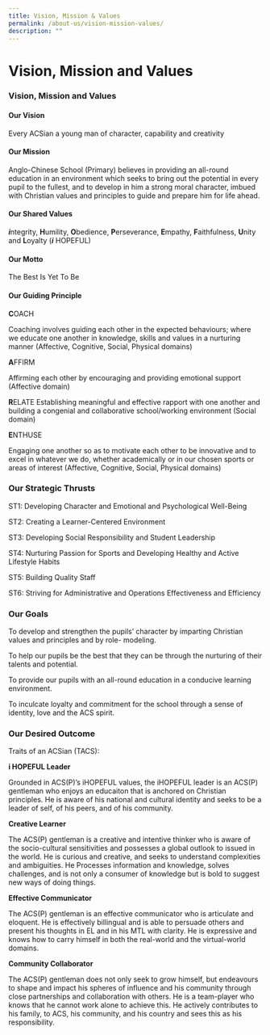 ```yaml
---
title: Vision, Mission & Values
permalink: /about-us/vision-mission-values/
description: ""
---
```

# Vision, Mission and Values
### Vision, Mission and Values

<h4 style="color:#00250CE;">Our Vision</h4>

Every ACSian a young man of character, capability and creativity

<h4 style="color:#00250CE;">Our Mission</h4>

Anglo-Chinese School (Primary) believes in providing an all-round education in an environment which
seeks to bring out the potential in every pupil to the fullest, and to develop in him a strong moral
character, imbued with Christian values and principles to guide and prepare him for life ahead.

<h4 style="color:#00250CE;">Our Shared Values</h4>

***i***ntegrity, **H**umility, **O**bedience, **P**erseverance, **E**mpathy, **F**aithfulness, **U**nity and **L**oyalty (***i*** HOPEFUL)
 
<h4 style="color:#00250CE;">Our Motto</h4>

The Best Is Yet To Be

<h4 style="color:#00250CE;">Our Guiding Principle</h4>

**C**OACH

Coaching involves guiding each other in the expected behaviours; where we educate one another in
knowledge, skills and values in a nurturing manner
(Affective, Cognitive, Social, Physical domains)

**A**FFIRM

Affirming each other by encouraging and providing emotional support
(Affective domain)

**R**ELATE
Establishing meaningful and effective rapport with one another and building a congenial and collaborative
school/working environment
(Social domain)

**E**NTHUSE

Engaging one another so as to motivate each other to be innovative and to excel in whatever we do,
whether academically or in our chosen sports or areas of interest
(Affective, Cognitive, Social, Physical domains)

<h3 style="color:#00250CE;">Our Strategic Thrusts</h3>

ST1: Developing Character and Emotional and Psychological Well-Being

ST2: Creating a Learner-Centered Environment

ST3: Developing Social Responsibility and Student Leadership

ST4: Nurturing Passion for Sports and Developing Healthy and Active Lifestyle Habits

ST5: Building Quality Staff

ST6: Striving for Administrative and Operations Effectiveness and Efficiency

<h3 style="color:#00250CE;">Our Goals</h3>

To develop and strengthen the pupils’ character by imparting Christian values and principles and by role-
modeling.

To help our pupils be the best that they can be through the nurturing of their talents and potential.

To provide our pupils with an all-round education in a conducive learning environment.

To inculcate loyalty and commitment for the school through a sense of identity, love and the ACS spirit.

<h3 style="color:#00250CE;">Our Desired Outcome</h3>

Traits of an ACSian (TACS):

**i HOPEFUL Leader**

Grounded in ACS(P)’s iHOPEFUL values, the iHOPEFUL leader is an ACS(P) gentleman who enjoys an
educaiton that is anchored on Christian principles. He is aware of his national and cultural identity and
seeks to be a leader of self, of his peers, and of his community.

**Creative Learner**

The ACS(P) gentleman is a creative and intentive thinker who is aware of the socio-cultural sensitivities
and possesses a global outlook to issued in the world. He is curious and creative, and seeks to
understand complexities and ambiguities. He Processes information and knowledge, solves challenges,
and is not only a consumer of knowledge but is bold to suggest new ways of doing things.

**Effective Communicator**

The ACS(P) gentleman is an effective communicator who is articulate and eloquent. He is effectively
billingual and is able to persuade others and present his thoughts in EL and in his MTL with clarity. He is
expressive and knows how to carry himself in both the real-world and the virtual-world domains.

**Community Collaborator**

The ACS(P) gentleman does not only seek to grow himself, but endeavours to shape and impact his
spheres of influence and his community through close partnerships and collaboration with others. He is a team-player who knows that he cannot work alone to achieve this. He actively contributes to his family, to
ACS, his community, and his country and sees this as his responsibility.



